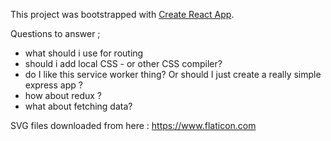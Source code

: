 This project was bootstrapped with [Create React App](https://github.com/facebookincubator/create-react-app).

Questions to answer ; 

- what should i use for routing
- should i add local CSS - or other CSS compiler? 
- do I like this service worker thing? Or should I just create a really simple express app ? 
- how about redux ? 
- what about fetching data? 


SVG files downloaded from here : 
https://www.flaticon.com